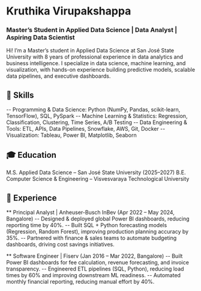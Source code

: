 # Kruthika Virupakshappa  
### Master’s Student in Applied Data Science | Data Analyst | Aspiring Data Scientist

Hi! I’m a Master’s student in Applied Data Science at San José State University with 8 years of professional experience in data analytics and business intelligence. I specialize in data science, machine learning, and visualization, with hands-on experience building predictive models, scalable data pipelines, and executive dashboards.

## 🔧 Skills
-- Programming & Data Science: Python (NumPy, Pandas, scikit-learn, TensorFlow), SQL, PySpark
-- Machine Learning & Statistics: Regression, Classification, Clustering, Time Series, A/B Testing
-- Data Engineering & Tools: ETL, APIs, Data Pipelines, Snowflake, AWS, Git, Docker
-- Visualization: Tableau, Power BI, Matplotlib, Seaborn

## 🎓 Education
M.S. Applied Data Science – San José State University (2025–2027)
B.E. Computer Science & Engineering – Visvesvaraya Technological University

## 💼 Experience
** Principal Analyst | Anheuser-Busch InBev (Apr 2022 – May 2024, Bangalore)
-- Designed & deployed global Power BI dashboards, reducing reporting time by 40%.
-- Built SQL + Python forecasting models (Regression, Random Forest), improving production planning accuracy by 35%.
-- Partnered with finance & sales teams to automate budgeting dashboards, driving cost savings initiatives.

** Software Engineer | Fiserv (Jan 2016 – Mar 2022, Bangalore)
-- Built Power BI dashboards for fee calculation, revenue forecasting, and invoice transparency.
-- Engineered ETL pipelines (SQL, Python), reducing load times by 60% and improving downstream ML readiness.
-- Automated monthly financial reporting, reducing manual effort by 40%.
